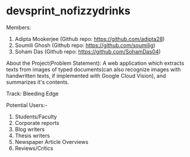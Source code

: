# devsprint_nofizzydrinks
Members: 
1. Adipta Mookerjee (Github repo: https://github.com/adipta28)
2. Soumili Ghosh (Github repo: https://github.com/soumilig)
3. Soham Das (Github repo: https://github.com/SohamDas04)

About the Project(Problem Statement):
A web application which extracts texts from images of typed documents(can also recognize images with handwritten texts, if implemented with Google Cloud Vision), and summarizes it's contents.

Track: Bleeding Edge


Potential Users:-
1. Students/Faculty
2. Corporate reports
3. Blog writers
4. Thesis writers
5. Newspaper Article Overviews 
6. Reviews/Critics
